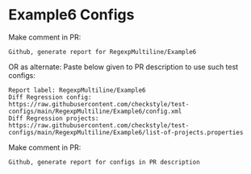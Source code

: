 # Example6 Configs
Make comment in PR:
```
Github, generate report for RegexpMultiline/Example6
```
OR as alternate:
Paste below given to PR description to use such test configs:
```
Report label: RegexpMultiline/Example6
Diff Regression config: https://raw.githubusercontent.com/checkstyle/test-configs/main/RegexpMultiline/Example6/config.xml
Diff Regression projects: https://raw.githubusercontent.com/checkstyle/test-configs/main/RegexpMultiline/Example6/list-of-projects.properties
```
Make comment in PR:
```
Github, generate report for configs in PR description
```
